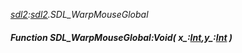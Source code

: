 _[sdl2](../../modules/sdl2/sdl2-module.md):[sdl2](../../modules/sdl2/sdl2-module.md).SDL\_WarpMouseGlobal_
##### Function SDL\_WarpMouseGlobal:Void( x_:[Int](../../modules/wonkey/wonkey-types-int.md),y_:[Int](../../modules/wonkey/wonkey-types-int.md) )
